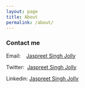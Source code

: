 ```yaml
---
layout: page
title: About
permalink: /about/
---
```

### Contact me
Email:&nbsp;&nbsp;&nbsp;&nbsp;[Jaspreet Singh Jolly](mailto:jaspreet.jolly@microsoft.com)

Twitter:&nbsp;&nbsp;[Jaspreet Singh Jolly](https://twitter.com/JaspreetJolly1)

Linkedin: [Jaspreet Singh Jolly](https://www.linkedin.com/in/jaspreetjolly/)
